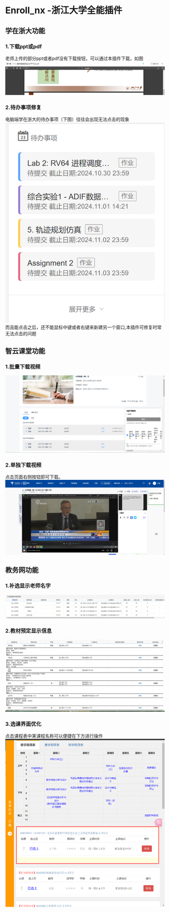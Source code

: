 # Enroll_nx -浙江大学全能插件

## 学在浙大功能
### 1.下载ppt或pdf
老师上传的部分ppt或者pdf没有下载按钮，可以通过本插件下载，如图
![说明图示](.github/assets/courses_download_img.png)
### 2.待办事项修复
电脑端学在浙大的待办事项（下图）往往会出现无法点击的现象
![](.github/assets/courses_todo_img1.webp)
而且能点击之后，还不能鼠标中键或者右键来新建另一个窗口,本插件可修复时常无法点击的问题

## 智云课堂功能
### 1.批量下载视频
![](.github/assets/classroom_download_img1.png)
### 2.单独下载视频
点击页面右侧按钮即可下载。
![](.github/assets/classroom_download_img2.png)

## 教务网功能
### 1.补选显示老师名字
![](.github/assets/course.png)
### 2.教材预定显示信息
![](.github/assets/zdbk_books_img.png)
### 3.选课界面优化
点击课程表中某课程名称可以便捷在下方进行操作
![](.github/assets/Lesson.png)

